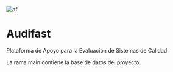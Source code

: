 
![af](https://user-images.githubusercontent.com/56225091/123035450-f569f980-d3b0-11eb-936c-1a135d456ec1.png)



# Audifast
Plataforma de Apoyo para la Evaluación de Sistemas de Calidad

La rama main contiene la base de datos del proyecto.
